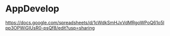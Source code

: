 # AppDevelop
https://docs.google.com/spreadsheets/d/1cWdkSmHJxVdMRgoWPoQ61o5lpp3OPWiGIUsR0-psQf8/edit?usp=sharing
